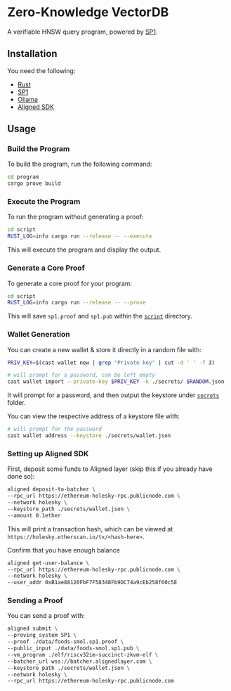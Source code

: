 # Zero-Knowledge VectorDB

A verifiable HNSW query program, powered by [SP1](https://github.com/succinctlabs/sp1).

## Installation

You need the following:

- [Rust](https://rustup.rs/)
- [SP1](https://docs.succinct.xyz/getting-started/install.html)
- [Ollama](https://ollama.com/)
- [Aligned SDK](https://docs.alignedlayer.com/introduction/1_try_aligned#quickstart)

## Usage

### Build the Program

To build the program, run the following command:

```sh
cd program
cargo prove build
```

### Execute the Program

To run the program without generating a proof:

```sh
cd script
RUST_LOG=info cargo run --release -- --execute
```

This will execute the program and display the output.

### Generate a Core Proof

To generate a core proof for your program:

```sh
cd script
RUST_LOG=info cargo run --release -- --prove
```

This will save `sp1.proof` and `sp1.pub` within the [`script`](./script/) directory.

### Wallet Generation

You can create a new wallet & store it directly in a random file with:

```sh
PRIV_KEY=$(cast wallet new | grep "Private key" | cut -d ' ' -f 3)

# will prompt for a password, can be left empty
cast wallet import --private-key $PRIV_KEY -k ./secrets/ $RANDOM.json
```

It will prompt for a password, and then output the keystore under [`secrets`](./secrets/) folder.

You can view the respective address of a keystore file with:

```sh
# will prompt for the password
cast wallet address --keystore ./secrets/wallet.json
```

### Setting up Aligned SDK

First, deposit some funds to Aligned layer (skip this if you already have done so):

```sh
aligned deposit-to-batcher \
--rpc_url https://ethereum-holesky-rpc.publicnode.com \
--network holesky \
--keystore_path ./secrets/wallet.json \
--amount 0.1ether
```

This will print a transaction hash, which can be viewed at `https://holesky.etherscan.io/tx/<hash-here>`.

Confirm that you have enough balance

```sh
aligned get-user-balance \
--rpc_url https://ethereum-holesky-rpc.publicnode.com \
--network holesky \
--user_addr 0xB1ae88120FbF7F58348Fb9DC74a9cEb258f60c5E
```

### Sending a Proof

You can send a proof with:

```sh
aligned submit \
--proving_system SP1 \
--proof ./data/foods-smol.sp1.proof \
--public_input ./data/foods-smol.sp1.pub \
--vm_program ./elf/riscv32im-succinct-zkvm-elf \
--batcher_url wss://batcher.alignedlayer.com \
--keystore_path ./secrets/wallet.json \
--network holesky \
--rpc_url https://ethereum-holesky-rpc.publicnode.com
```

